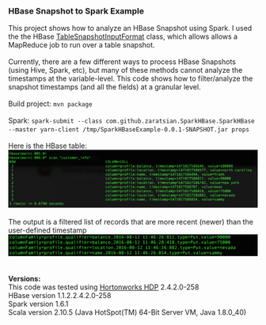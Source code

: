 <h3>HBase Snapshot to Spark Example</h3>
<p>
This project shows how to analyze an HBase Snapshot using Spark. I used the the HBase <a href="https://hbase.apache.org/apidocs/org/apache/hadoop/hbase/mapreduce/TableSnapshotInputFormat.html">TableSnapshotInputFormat</a> class, which allows allows a MapReduce job to run over a table snapshot.
<br>
<br>
Currently, there are a few different ways to process HBase Snapshots (using Hive, Spark, etc), but many of these methods cannot analyze the timestamps at the variable-level. This code shows how to filter/analyze the snapshot timestamps (and all the fields) at a granular level.
<br>
<br>Build project: <code>mvn package</code>
<br>
<br>Spark: <code>spark-submit --class com.github.zaratsian.SparkHBase.SparkHBase --master yarn-client /tmp/SparkHBaseExample-0.0.1-SNAPSHOT.jar props</code>
<br>
<br>
Here is the HBase table:
<img src="screenshots/hbase_records.png" class="inline"/>
<br>
<br>
The output is a filtered list of records that are more recent (newer) than the user-defined timestamp
<img src="screenshots/hbase_spark_output.png" class="inline"/>
<br>
<br>
<br><b>Versions:</b>
<br>This code was tested using <a href="http://hortonworks.com/products/data-center/hdp/">Hortonworks HDP</a> 2.4.2.0-258 
<br>HBase version 1.1.2.2.4.2.0-258
<br>Spark version 1.6.1
<br>Scala version 2.10.5 (Java HotSpot(TM) 64-Bit Server VM, Java 1.8.0_40) 
</p>
